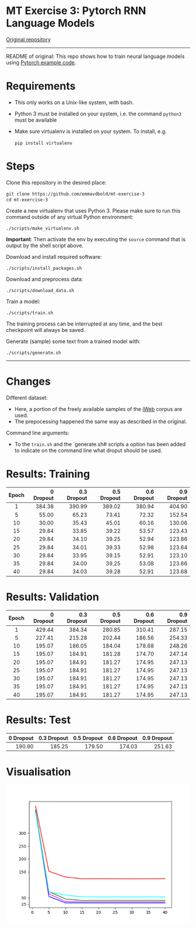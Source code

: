 # MT Exercise 3: Pytorch RNN Language Models


[Original repository](https://github.com/emmavdbold/mt-exercise-3) 


________________
README of original:
This repo shows how to train neural language models using [Pytorch example code](https://github.com/pytorch/examples/tree/master/word_language_model).

# Requirements

- This only works on a Unix-like system, with bash.
- Python 3 must be installed on your system, i.e. the command `python3` must be available
- Make sure virtualenv is installed on your system. To install, e.g.

    `pip install virtualenv`

# Steps

Clone this repository in the desired place:

    git clone https://github.com/emmavdbold/mt-exercise-3
    cd mt-exercise-3

Create a new virtualenv that uses Python 3. Please make sure to run this command outside of any virtual Python environment:

    ./scripts/make_virtualenv.sh

**Important**: Then activate the env by executing the `source` command that is output by the shell script above.

Download and install required software:

    ./scripts/install_packages.sh

Download and preprocess data:

    ./scripts/download_data.sh

Train a model:

    ./scripts/train.sh

The training process can be interrupted at any time, and the best checkpoint will always be saved.

Generate (sample) some text from a trained model with:

    ./scripts/generate.sh

________________
# Changes 

Different dataset: 
- Here, a portion of the freely available samples of the [iWeb](https://www.english-corpora.org/iweb/) corpus are used.
- The prepocessing happened the same way as described in the original.

Command line arguments:
- To the `train.sh` and the `generate.sh# scripts a option has been added to indicate on the command line what droput should be used.

# Results: Training

| Epoch | 0 Dropout | 0.3 Dropout | 0.5 Dropout | 0.6 Dropout | 0.9 Dropout |
|:-----:|----------:|------------:|------------:|------------:|------------:|
|   1   |    384.38 |      390.99 |      389.02 |      380.94 |      404.90 |
|   5   |     55.00 |    65.23 |       73.41 |       72.32 |      152.54 |
|  10   |     30.00 |   35.43 |       45.01 |       60.16 |      130.06 |
|  15   |     29.84 |    33.85 |            39.22 |       53.57 |      123.43 |
|  20   |     29.84 |    34.10 |      39.25 |       52.94 |            123.86 |
|  25   |     29.84 |    34.01 |      39.33|       52.98 |      123.64 |
|  30   |     29.84 |  33.95 |      39.15 |       52.91 |      123.10 |
|  35   |     29.84 |    34.00 |      39.25 |       53.08 |      123.66 |
|  40   |     29.84 |  34.03 |      39.28 |       52.91 |      123.68 |

# Results: Validation

| Epoch | 0 Dropout | 0.3 Dropout |      0.5 Dropout | 0.6 Dropout | 0.9 Dropout |
|:-----:|----------:|------------:|-----------------:|------------:|------------:|
|   1   |    429.44 |      384.34 |           280.85 |      310.41 |      287.15 |
|   5   |  227.41|            215.28 |            202.44 |      186.56 |      254.33 |
|  10   | 195.07|       186.05 |            184.04 |      178.68 |      248.26 |
|  15   |  195.07 |       184.91 |            181.28 |      174.70 |      247.14 |
|  20   |  195.07 |       184.91 |            181.27 |      174.95 |      247.13 |
|  25   |  195.07 |       184.91 |            181.27 |      174.95 |      247.13 |
|  30   |    195.07 |       184.91 |            181.27 |      174.95 |      247.13 |
|  35   |  195.07 |       184.91 |            181.27 |      174.95 |      247.13 |
|  40   |    195.07 |       184.91 |            181.27 |      174.95 |    247.13 |

# Results: Test

| 0 Dropout | 0.3 Dropout |      0.5 Dropout | 0.6 Dropout | 0.9 Dropout |
|----------:|------------:|-----------------:|------------:|------------:|
|   190.90|      185.25|           179.50 |      174.03 |      251.63 |

# Visualisation
![The charts of the training ppls.](https://github.com/ulrichjulia/mt-exercise-3//blob/eb42f95fc3c9e768b1a25124a8bb693eea64498e/results.png?raw=true)
